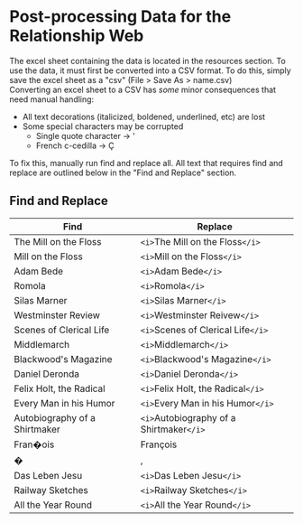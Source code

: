 # Post-processing Data for the Relationship Web
The excel sheet containing the data is located in the resources section. To use the data, it must first be converted into a CSV format. To do this, simply save the excel sheet as a "csv" (File > Save As > name.csv)    
Converting an excel sheet to a CSV has _some_ minor consequences that need manual handling:
  * All text decorations (italicized, boldened, underlined, etc) are lost
  * Some special characters may be corrupted
    * Single quote character -> '  
    * French c-cedilla -> Ç
      
To fix this, manually run find and replace all. All text that requires find and replace are outlined below in the "Find and Replace" section.

## Find and Replace
| Find  | Replace |
|---|---|
|The Mill on the Floss|`<i>`The Mill on the Floss`</i>`|
|Mill on the Floss|`<i>`Mill on the Floss`</i>`|
|Adam Bede|`<i>`Adam Bede`</i>`|
|Romola|`<i>`Romola`</i>`|
|Silas Marner|`<i>`Silas Marner`</i>`|
|Westminster Review|`<i>`Westminster Reivew`</i>`|
|Scenes of Clerical Life|`<i>`Scenes of Clerical Life`</i>`|
|Middlemarch|`<i>`Middlemarch`</i>`|
|Blackwood's Magazine|`<i>`Blackwood's Magazine`</i>`|
|Daniel Deronda|`<i>`Daniel Deronda`</i>`|
|Felix Holt, the Radical|`<i>`Felix Holt, the Radical`</i>`|
|Every Man in his Humor|`<i>`Every Man in his Humor`</i>`|
|Autobiography of a Shirtmaker|`<i>`Autobiography of a Shirtmaker`</i>`|
|Fran�ois|François|
|�|,|
|Das Leben Jesu|`<i>`Das Leben Jesu`</i>`|
|Railway Sketches|`<i>`Railway Sketches`</i>`|
|All the Year Round|`<i>`All the Year Round`</i>`|
